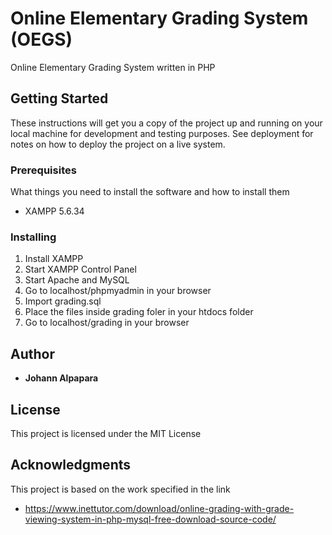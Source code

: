 # Online Elementary Grading System (OEGS)
Online Elementary Grading System written in PHP

## Getting Started

These instructions will get you a copy of the project up and running on your local machine for development and testing purposes. See deployment for notes on how to deploy the project on a live system.

### Prerequisites

What things you need to install the software and how to install them

* XAMPP 5.6.34

### Installing

1. Install XAMPP
2. Start XAMPP Control Panel
3. Start Apache and MySQL
4. Go to localhost/phpmyadmin in your browser
5. Import grading.sql
6. Place the files inside grading foler in your htdocs folder
5. Go to localhost/grading in your browser

## Author

* **Johann Alpapara**

## License

This project is licensed under the MIT License

## Acknowledgments

This project is based on the work specified in the link

* https://www.inettutor.com/download/online-grading-with-grade-viewing-system-in-php-mysql-free-download-source-code/
